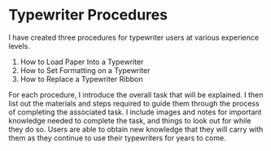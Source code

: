 # Typewriter Procedures

I have created three procedures for typewriter users at various experience levels.

1) How to Load Paper Into a Typewriter
2) How to Set Formatting on a Typewriter
3) How to Replace a Typewriter Ribbon

For each procedure, I introduce the overall task that will be explained. I then list out the materials and steps required to guide them through the process of completing the associated task. I include images and notes for important knowledge needed to complete the task, and things to look out for while they do so. Users are able to obtain new knowledge that they will carry with them as they continue to use their typewriters for years to come.